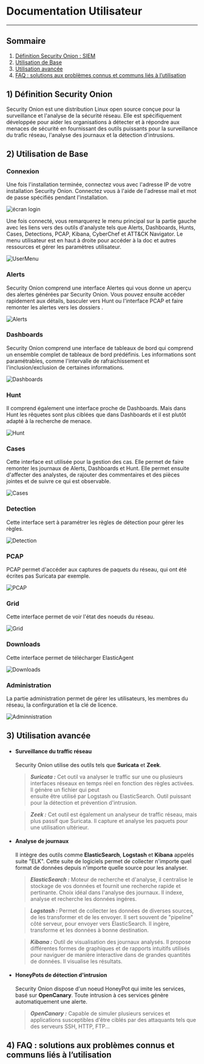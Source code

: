 # Documentation Utilisateur
---
## Sommaire

1) [Définition Security Onion : SIEM](#SIEM)
2) [Utilisation de Base](https://github.com/WildCodeSchool/TSSR-2409-P1-G1-Plateforme-de-surveillance-de-securite/edit/main/USER_GUIDE.md#Utilisation-de-Base)
4) [Utilisation avancée](https://github.com/WildCodeSchool/TSSR-2409-P1-G1-Plateforme-de-surveillance-de-securite/edit/main/USER_GUIDE.md#Utilisation-avancée)
5) [FAQ : solutions aux problèmes connus et communs liés à l’utilisation](#faq-:-solutions-aux-problèmes-connus-et-communs-liés-à-l’utilisation)


## 1) Définition Security Onion
Security Onion est une distribution Linux open source conçue pour la surveillance et l'analyse de la sécurité réseau. Elle est spécifiquement développée pour aider les organisations à détecter et à répondre aux menaces de sécurité en fournissant des outils puissants pour la surveillance du trafic réseau, l'analyse des journaux et la détection d'intrusions.


## 2) Utilisation de Base
### Connexion
Une fois l'installation terminée, connectez vous avec l'adresse IP de votre installation Security Onion. Connectez vous à l'aide de l'adresse mail et mot de passe spécifiés pendant l'installation.

![écran login](https://docs.securityonion.net/en/2.4/_images/37_login.png)  

  
Une fois connecté, vous remarquerez le menu principal sur la partie gauche avec les liens vers des outils d'analyste tels que Alerts, Dashboards, Hunts, Cases, Detections, PCAP, Kibana, CyberChef et ATT&CK Navigator. Le menu utilisateur est en haut à droite pour accéder à la doc et autres ressources et gérer les paramètres utilisateur.

![UserMenu](https://docs.securityonion.net/en/2.4/_images/94_usermenu.png)

### Alerts 
Security Onion comprend une interface Alertes qui vous donne un aperçu des alertes générées par Security Onion. Vous pouvez ensuite accéder rapidement aux détails, basculer vers Hunt ou l'interface PCAP et faire remonter les alertes vers les dossiers .

![Alerts](https://docs.securityonion.net/en/2.4/_images/50_alerts.png)


### Dashboards
Security Onion comprend une interface de tableaux de bord qui comprend un ensemble complet de tableaux de bord prédéfinis. Les informations sont paramétrables, comme l'intervalle de rafraichissement et l'inclusion/exclusion de certaines informations.

![Dashboards](https://docs.securityonion.net/en/2.4/_images/53_dashboards.png)

### Hunt
Il comprend également une interface proche de Dashboards. Mais dans Hunt les rêquetes sont plus ciblées que dans Dashboards et il est plutôt adapté à la recherche de menace.

![Hunt](https://docs.securityonion.net/en/2.4/_images/56_hunt.png)


### Cases
Cette interface est utilisée pour la gestion des cas. Elle permet de faire remonter les journaux de Alerts, Dashboards et Hunt. Elle permet ensuite d'affecter des analystes, de rajouter des commentaires et des pièces jointes et de suivre ce qui est observable.

![Cases](https://docs.securityonion.net/en/2.4/_images/57_0_cases.png)


### Detection
Cette interface sert à paramétrer les règles de détection pour gérer les règles.

![Detection](https://docs.securityonion.net/en/2.4/_images/57_detections.png)


### PCAP
PCAP permet d'accéder aux captures de paquets du réseau, qui ont été écrites pas Suricata par exemple.

![PCAP](https://docs.securityonion.net/en/2.4/_images/62_pcap.png)


### Grid
Cette interface permet de voir l'état des noeuds du réseau.

![Grid](https://docs.securityonion.net/en/2.4/_images/39_grid.png)


### Downloads
Cette interface permet de télécharger ElasticAgent

![Downloads](https://docs.securityonion.net/en/2.4/_images/78_downloads.png)


### Administration
La partie administration permet de gérer les utilisateurs, les membres du réseau, la confirguration et la clé de licence.

![Adminnistration](https://docs.securityonion.net/en/2.4/_images/81_users.png)


## 3) Utilisation avancée
  * #### Surveillance du traffic réseau
    Security Onion utilise des outils tels que **Suricata** et **Zeek**.
    
    >***Suricata :*** Cet outil va analyser le traffic sur une ou plusieurs interfaces réseaux en temps réel en fonction des règles activées. Il génère un fichier qui peut     
    ensuite être utilisé par Logstash ou ElasticSearch. Outil puissant pour la détection et prévention d'intrusion.
    
    >***Zeek :*** Cet outil est également un analyseur de traffic réseau, mais plus passif que Suricata. Il capture et analyse les paquets pour une utilisation ultérieur.
    
    
  * #### Analyse de journaux
    Il intègre des outils comme **ElasticSearch**, **Logstash** et **Kibana** appelés suite "ELK". Cette suite de logiciels permet de collecter n'importe quel format de données depuis n'importe quelle source pour les analyser.
    
    >***ElasticSearch :*** Moteur de recherche et d'analyse, il centralise le stockage de vos données et fournit une recherche rapide et pertinante. Choix idéal dans l'analyse des journaux. Il indexe, analyse et recherche les données ingéres.
    
    >***Logstash :*** Permet de collecter les données de diverses sources, de les transformer et de les envoyer. Il sert souvent de "pipeline" côté serveur, pour envoyer vers        ElasticSearch. Il ingère, transforme et les données à bonne destination.

    >***Kibana :*** Outil de visualisation des journaux analysés. Il propose différentes formes de graphiques et de rapports intuitifs utilisés pour naviguer de manière interactive dans de grandes quantités de données. Il visualise les résultats.

    
  
  * #### HoneyPots de détection d'intrusion
    Security Onion dispose d'un noeud HoneyPot qui imite les services, basé sur **OpenCanary**. Toute intrusion à ces services génère automatiquement une alerte.

    >***OpenCanary :*** Capable de simuler plusieurs services et applications susceptibles d'être ciblés par des attaquants tels que des serveurs SSH, HTTP, FTP...

## 4) FAQ : solutions aux problèmes connus et communs liés à l’utilisation
